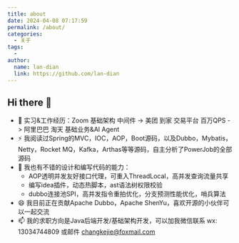```yaml
---
title: about
date: 2024-04-08 07:17:59
permalink: /about/
categories:
  - 关于
tags:
  -
author: 
  name: lan-dian
  link: https://github.com/lan-dian
---
```

## Hi there 👋
- 🌱 实习&工作经历：Zoom 基础架构 中间件 -> 美团 到家 交易平台 百万QPS -> 阿里巴巴 淘天 基础业务&AI Agent
- ⚡ 我阅读过Spring的MVC，IOC，AOP，Boot源码，以及Dubbo，Mybatis，Netty，Rocket MQ，Kafka，Arthas等等源码，自主分析了PowerJob的全部源码
- 💬 我也有不错的设计和编写代码的能力：
  - AOP透明并发友好接口代理，可重入ThreadLocal，高并发查询流量共享
  - 编写idea插件，动态热脚本，ast语法树权限校验
  - dubbo连接池SPI，高并发指令重拍优化，分支预测性能优化，哨兵算法
- 😄 我目前正在贡献Apache Dubbo，Apache ShenYu，喜欢开源的小伙伴可以一起交流
- 📫 我的求职方向是Java后端开发/基础架构开发，可以加我微信联系 wx: 13034744809 或邮件 changkejie@foxmail.com